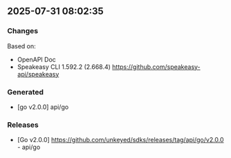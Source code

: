 

## 2025-07-31 08:02:35
### Changes
Based on:
- OpenAPI Doc  
- Speakeasy CLI 1.592.2 (2.668.4) https://github.com/speakeasy-api/speakeasy
### Generated
- [go v2.0.0] api/go
### Releases
- [Go v2.0.0] https://github.com/unkeyed/sdks/releases/tag/api/go/v2.0.0 - api/go